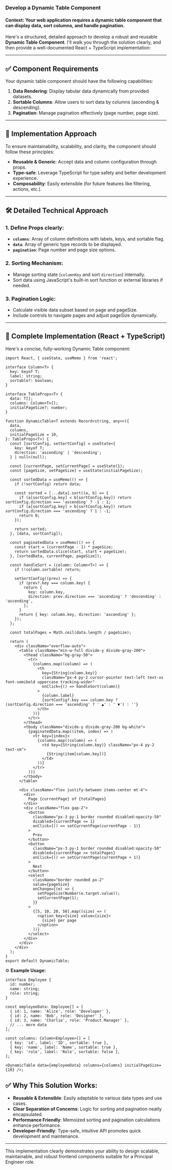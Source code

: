 ### Develop a Dynamic Table Component

#### Context: Your web application requires a dynamic table component that can display data, sort columns, and handle pagination.

Here's a structured, detailed approach to develop a robust and reusable **Dynamic Table Component**. I'll walk you through the solution clearly, and then provide a well-documented React + TypeScript implementation:

---

## ✅ **Component Requirements**

Your dynamic table component should have the following capabilities:

1.  **Data Rendering**: Display tabular data dynamically from provided datasets.
2.  **Sortable Columns**: Allow users to sort data by columns (ascending & descending).
3.  **Pagination**: Manage pagination effectively (page number, page size).

---

## 📌 **Implementation Approach**

To ensure maintainability, scalability, and clarity, the component should follow these principles:

- **Reusable & Generic**: Accept data and column configuration through props.
- **Type-safe**: Leverage TypeScript for type safety and better development experience.
- **Composability**: Easily extensible (for future features like filtering, actions, etc.).

---

## 🛠 **Detailed Technical Approach**

### 1. Define Props clearly:

- **`columns`**: Array of column definitions with labels, keys, and sortable flag.
- **`data`**: Array of generic type records to be displayed.
- **`pagination`**: Page number and page size options.

### 2. Sorting Mechanism:

- Manage sorting state (`columnKey` and sort `direction`) internally.
- Sort data using JavaScript's built-in sort function or external libraries if needed.

### 3. Pagination Logic:

- Calculate visible data subset based on page and pageSize.
- Include controls to navigate pages and adjust pageSize dynamically.

---

## 🚀 **Complete Implementation (React + TypeScript)**

Here's a concise, fully-working Dynamic Table component:

```
import React, { useState, useMemo } from 'react';

interface Column<T> {
  key: keyof T;
  label: string;
  sortable?: boolean;
}

interface TableProps<T> {
  data: T[];
  columns: Column<T>[];
  initialPageSize?: number;
}

function DynamicTable<T extends Record<string, any>>({
  data,
  columns,
  initialPageSize = 10,
}: TableProps<T>) {
  const [sortConfig, setSortConfig] = useState<{
    key: keyof T;
    direction: 'ascending' | 'descending';
  } | null>(null);

  const [currentPage, setCurrentPage] = useState(1);
  const [pageSize, setPageSize] = useState(initialPageSize);

  const sortedData = useMemo(() => {
    if (!sortConfig) return data;

    const sorted = [...data].sort((a, b) => {
      if (a[sortConfig.key] < b[sortConfig.key]) return sortConfig.direction === 'ascending' ? -1 : 1;
      if (a[sortConfig.key] > b[sortConfig.key]) return sortConfig.direction === 'ascending' ? 1 : -1;
      return 0;
    });

    return sorted;
  }, [data, sortConfig]);

  const paginatedData = useMemo(() => {
    const start = (currentPage - 1) * pageSize;
    return sortedData.slice(start, start + pageSize);
  }, [sortedData, currentPage, pageSize]);

  const handleSort = (column: Column<T>) => {
    if (!column.sortable) return;

    setSortConfig((prev) => {
      if (prev?.key === column.key) {
        return {
          key: column.key,
          direction: prev.direction === 'ascending' ? 'descending' : 'ascending',
        };
      }
      return { key: column.key, direction: 'ascending' };
    });
  };

  const totalPages = Math.ceil(data.length / pageSize);

  return (
    <div className="overflow-auto">
      <table className="min-w-full divide-y divide-gray-200">
        <thead className="bg-gray-50">
          <tr>
            {columns.map((column) => (
              <th
                key={String(column.key)}
                className="px-4 py-2 cursor-pointer text-left text-xs font-semibold uppercase tracking-wider"
                onClick={() => handleSort(column)}
              >
                {column.label}
                {sortConfig?.key === column.key ? (sortConfig.direction === 'ascending' ? ' ▲' : ' ▼') : ''}
              </th>
            ))}
          </tr>
        </thead>
        <tbody className="divide-y divide-gray-200 bg-white">
          {paginatedData.map((item, index) => (
            <tr key={index}>
              {columns.map((column) => (
                <td key={String(column.key)} className="px-4 py-2 text-sm">
                  {String(item[column.key])}
                </td>
              ))}
            </tr>
          ))}
        </tbody>
      </table>

      <div className="flex justify-between items-center mt-4">
        <div>
          Page {currentPage} of {totalPages}
        </div>
        <div className="flex gap-2">
          <button
            className="px-3 py-1 border rounded disabled:opacity-50"
            disabled={currentPage <= 1}
            onClick={() => setCurrentPage(currentPage - 1)}
          >
            Prev
          </button>
          <button
            className="px-3 py-1 border rounded disabled:opacity-50"
            disabled={currentPage >= totalPages}
            onClick={() => setCurrentPage(currentPage + 1)}
          >
            Next
          </button>
          <select
            className="border rounded px-2"
            value={pageSize}
            onChange={(e) => {
              setPageSize(Number(e.target.value));
              setCurrentPage(1);
            }}
          >
            {[5, 10, 20, 50].map((size) => (
              <option key={size} value={size}>
                {size} per page
              </option>
            ))}
          </select>
        </div>
      </div>
    </div>
  );
}
export default DynamicTable;
```

⚙️ **Example Usage:**

```
interface Employee {
  id: number;
  name: string;
  role: string;
}

const employeeData: Employee[] = [
  { id: 1, name: 'Alice', role: 'Developer' },
  { id: 2, name: 'Bob', role: 'Designer' },
  { id: 3, name: 'Charlie', role: 'Product Manager' },
  // ... more data
];

const columns: Column<Employee>[] = [
  { key: 'id', label: 'ID', sortable: true },
  { key: 'name', label: 'Name', sortable: true },
  { key: 'role', label: 'Role', sortable: false },
];

<DynamicTable data={employeeData} columns={columns} initialPageSize={10} />;
```

## ✅ **Why This Solution Works:**

- **Reusable & Extensible**: Easily adaptable to various data types and use cases.
- **Clear Separation of Concerns**: Logic for sorting and pagination neatly encapsulated.
- **Performance Friendly**: Memoized sorting and pagination calculations enhance performance.
- **Developer-Friendly**: Type-safe, intuitive API promotes quick development and maintenance.

---

This implementation clearly demonstrates your ability to design scalable, maintainable, and robust frontend components suitable for a Principal Engineer role.

